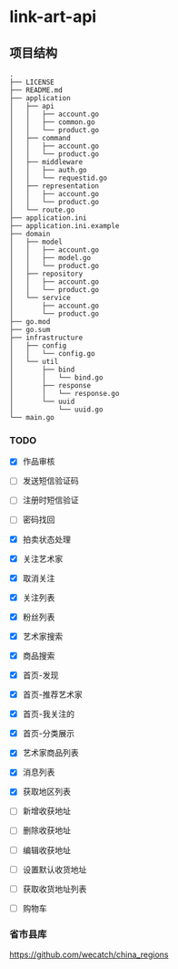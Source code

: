 # link-art-api

## 项目结构

```
.
├── LICENSE
├── README.md
├── application
│   ├── api
│   │   ├── account.go
│   │   ├── common.go
│   │   └── product.go
│   ├── command
│   │   ├── account.go
│   │   └── product.go
│   ├── middleware
│   │   ├── auth.go
│   │   └── requestid.go
│   ├── representation
│   │   ├── account.go
│   │   └── product.go
│   └── route.go
├── application.ini
├── application.ini.example
├── domain
│   ├── model
│   │   ├── account.go
│   │   ├── model.go
│   │   └── product.go
│   ├── repository
│   │   ├── account.go
│   │   └── product.go
│   └── service
│       ├── account.go
│       └── product.go
├── go.mod
├── go.sum
├── infrastructure
│   ├── config
│   │   └── config.go
│   └── util
│       ├── bind
│       │   └── bind.go
│       ├── response
│       │   └── response.go
│       └── uuid
│           └── uuid.go
└── main.go
```

### TODO

- [x] 作品审核
- [ ] 发送短信验证码
- [ ] 注册时短信验证
- [ ] 密码找回
- [x] 拍卖状态处理
- [x] 关注艺术家
- [x] 取消关注
- [x] 关注列表
- [x] 粉丝列表
- [x] 艺术家搜索
- [x] 商品搜索
- [x] 首页-发现
- [x] 首页-推荐艺术家
- [x] 首页-我关注的
- [x] 首页-分类展示
- [x] 艺术家商品列表
- [x] 消息列表
- [x] 获取地区列表
- [ ] 新增收获地址
- [ ] 删除收获地址
- [ ] 编辑收获地址
- [ ] 设置默认收货地址
- [ ] 获取收货地址列表
- [ ] 购物车


### 省市县库

https://github.com/wecatch/china_regions
